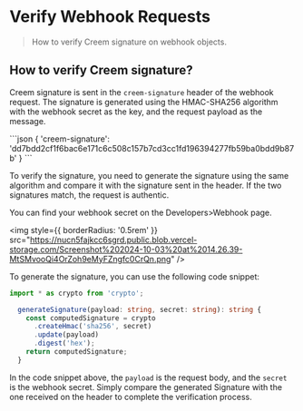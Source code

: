 # Verify Webhook Requests

> How to verify Creem signature on webhook objects.

## How to verify Creem signature?

Creem signature is sent in the `creem-signature` header of the webhook request. The signature is generated using the HMAC-SHA256 algorithm with the webhook secret as the key, and the request payload as the message.

<AccordionGroup>
  <Accordion title="Sample Webhook Header">
    ```json
    {
    'creem-signature': 'dd7bdd2cf1f6bac6e171c6c508c157b7cd3cc1fd196394277fb59ba0bdd9b87b'
    }
    ```
  </Accordion>
</AccordionGroup>

To verify the signature, you need to generate the signature using the same algorithm and compare it with the signature sent in the header. If the two signatures match, the request is authentic.

<Tip>
  You can find your webhook secret on the Developers>Webhook page.
</Tip>

<img style={{ borderRadius: '0.5rem' }} src="https://nucn5fajkcc6sgrd.public.blob.vercel-storage.com/Screenshot%202024-10-03%20at%2014.26.39-MtSMvooQi4OrZoh9eMyFZngfc0CrQn.png" />

To generate the signature, you can use the following code snippet:

```typescript
import * as crypto from 'crypto';

  generateSignature(payload: string, secret: string): string {
    const computedSignature = crypto
      .createHmac('sha256', secret)
      .update(payload)
      .digest('hex');
    return computedSignature;
  }
```

In the code snippet above, the `payload` is the request body, and the `secret` is the webhook secret.
Simply compare the generated Signature with the one received on the header to complete the verification process.
